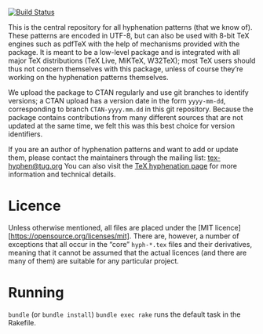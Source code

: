 [![Build Status](https://api.travis-ci.com/hyphenation/tex-hyphen.svg?branch=master)](https://api.travis-ci.com/hyphenation/tex-hyphen.svg)

This is the central repository for all hyphenation patterns (that we know of).
These patterns are encoded in UTF-8, but can also be used with 8-bit TeX
engines such as pdfTeX with the help of mechanisms provided with the package.
It is meant to be a low-level package and is integrated with all major TeX
distributions (TeX Live, MiKTeX, W32TeX); most TeX users should thus not
concern themselves with this package, unless of course they’re working on the
hyphenation patterns themselves.

We upload the package to CTAN regularly and use git branches to identify versions;
a CTAN upload has a version date in the form `yyyy-mm-dd`, corresponding to branch
`CTAN-yyyy.mm.dd` in this git repository. Because the package contains
contributions from many different sources that are not updated at the same
time, we felt this was this best choice for version identifiers.

If you are an author of hyphenation patterns and want to add or update them,
please contact the maintainers through the mailing list: tex-hyphen@tug.org
You can also visit the [TeX hyphenation page](http://www.hyphenation.org/tex) for more
information and technical details.

# Licence

Unless otherwise mentioned, all files are placed under the [MIT licence][https://opensource.org/licenses/mit].  There are, however, a number of exceptions that all occur in the “core” `hyph-*.tex` files and their derivatives, meaning that it cannot be assumed that the actual licences (and there are many of them) are suitable for any particular project.

# Running
`bundle` (or `bundle install`)
`bundle exec rake` runs the default task in the Rakefile.
